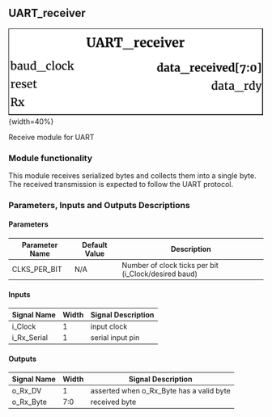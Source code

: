 ## UART_receiver ##

![UART_receiver module](UART_receiver.png){width=40%}

Receive module for UART

### Module functionality ###

This module receives serialized bytes and collects them into a single byte. The received transmission is expected to follow the UART protocol.

### Parameters, Inputs and Outputs Descriptions ###
<!--- Nitty gritty module functionality stuff --->

#### Parameters ####

Parameter Name | Default Value | Description
--------------------- | ----------------------------- | -------------------------------------------------------------------------------------------
CLKS_PER_BIT | N/A | Number of clock ticks per bit (i_Clock/desired baud)

#### Inputs ####

Signal Name | Width | Signal Description
--------------------- | ----------------------------- | -------------------------------------------------------------------------------------------
i_Clock|1| input clock
i_Rx_Serial|1| serial input pin


#### Outputs ####

Signal Name | Width | Signal Description
--------------------- | ----------------------------- | -------------------------------------------------------------------------------------------
o_Rx_DV|1| asserted when o_Rx_Byte has a valid byte
o_Rx_Byte |7:0| received byte